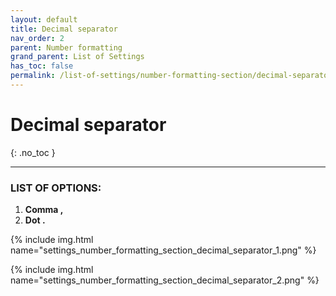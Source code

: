 ```yaml
---
layout: default
title: Decimal separator
nav_order: 2
parent: Number formatting
grand_parent: List of Settings
has_toc: false
permalink: /list-of-settings/number-formatting-section/decimal-separator
---
```


# Decimal separator
{: .no_toc }

---

### LIST OF OPTIONS:
1. **Comma ,**
1. **Dot .**

{% include img.html name="settings_number_formatting_section_decimal_separator_1.png" %}

{% include img.html name="settings_number_formatting_section_decimal_separator_2.png" %}
